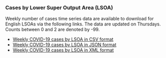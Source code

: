 ### Cases by Lower Super Output Area (LSOA)

Weekly number of cases time series data are available to download for English LSOAs via the following links. The data are updated on Thursdays. Counts between 0 and 2 are denoted by -99.

* [Weekly COVID-19 cases by LSOA in CSV format](https://coronavirus.data.gov.uk/downloads/lsoa_data/LSOAs_latest.csv)
* [Weekly COVID-19 cases by LSOA in JSON format](https://coronavirus.data.gov.uk/downloads/lsoa_data/LSOAs_latest.json)
* [Weekly COVID-19 cases by LSOA in XML format](https://coronavirus.data.gov.uk/downloads/lsoa_data/LSOAs_latest.xml)
